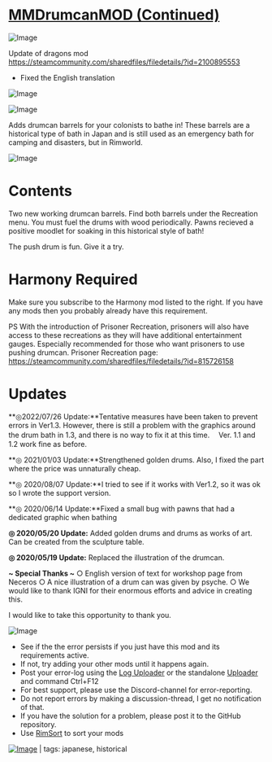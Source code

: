 # [MMDrumcanMOD (Continued)](https://steamcommunity.com/sharedfiles/filedetails/?id=3417093756)

![Image](https://i.imgur.com/buuPQel.png)

Update of dragons mod https://steamcommunity.com/sharedfiles/filedetails/?id=2100895553

- Fixed the English translation

![Image](https://i.imgur.com/pufA0kM.png)
	
![Image](https://i.imgur.com/Z4GOv8H.png)

Adds drumcan barrels for your colonists to bathe in! These barrels are a historical type of bath in Japan and is still used as an emergency bath for camping and disasters, but in Rimworld.

![Image](https://i.imgur.com/s3KRLlu.gif)

# Contents

Two new working drumcan barrels. Find both barrels under the Recreation menu. You must fuel the drums with wood periodically. Pawns recieved a positive moodlet for soaking in this historical style of bath!

The push drum is fun. Give it a try.

# Harmony Required

Make sure you subscribe to the Harmony mod listed to the right. If you have any mods then you probably already have this requirement.

PS
With the introduction of Prisoner Recreation, prisoners will also have access to these recreations as they will have additional entertainment gauges.
Especially recommended for those who want prisoners to use pushing drumcan.
Prisoner Recreation page: https://steamcommunity.com/sharedfiles/filedetails/?id=815726158

# Updates


**◎2022/07/26 Update:**Tentative measures have been taken to prevent errors in Ver1.3. However, there is still a problem with the graphics around the drum bath in 1.3, and there is no way to fix it at this time.
　Ver. 1.1 and 1.2 work fine as before.

**◎ 2021/01/03 Update:**Strengthened golden drums. Also, I fixed the part where the price was unnaturally cheap.

**◎ 2020/08/07 Update:**I tried to see if it works with Ver1.2, so it was ok so I wrote the support version.

**◎ 2020/06/14 Update:**Fixed a small bug with pawns that had a dedicated graphic when bathing

**◎ 2020/05/20 Update:** Added golden drums and drums as works of art. Can be created from the sculpture table.

**◎ 2020/05/19 Update:** Replaced the illustration of the drumcan.

**~ Special Thanks ~**
○ English version of text for workshop page from Neceros
○ A nice illustration of a drum can was given by psyche.
○ We would like to thank IGNI for their enormous efforts and advice in creating this.

I would like to take this opportunity to thank you.

![Image](https://i.imgur.com/PwoNOj4.png)



-  See if the the error persists if you just have this mod and its requirements active.
-  If not, try adding your other mods until it happens again.
-  Post your error-log using the [Log Uploader](https://steamcommunity.com/sharedfiles/filedetails/?id=2873415404) or the standalone [Uploader](https://steamcommunity.com/sharedfiles/filedetails/?id=2873415404) and command Ctrl+F12
-  For best support, please use the Discord-channel for error-reporting.
-  Do not report errors by making a discussion-thread, I get no notification of that.
-  If you have the solution for a problem, please post it to the GitHub repository.
-  Use [RimSort](https://github.com/RimSort/RimSort/releases/latest) to sort your mods

 

[![Image](https://img.shields.io/github/v/release/emipa606/MMDrumcanMOD?label=latest%20version&style=plastic&color=9f1111&labelColor=black)](https://steamcommunity.com/sharedfiles/filedetails/changelog/3417093756) | tags:  japanese,  historical
